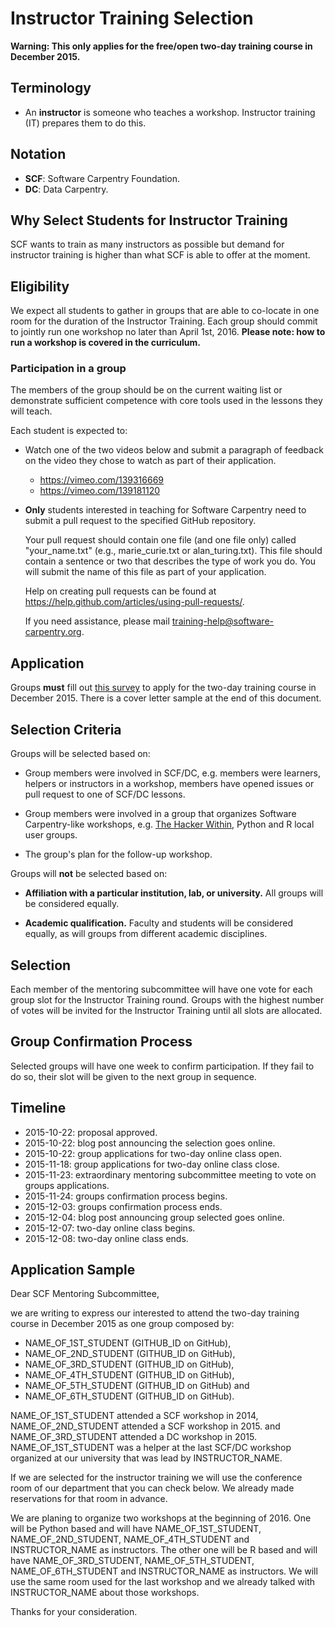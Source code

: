 # Instructor Training Selection

**Warning: This only applies for the free/open two-day training course in December 2015.**

## Terminology

-   An **instructor** is someone who teaches a workshop.
    Instructor training (IT) prepares them to do this.

## Notation

-   **SCF**: Software Carpentry Foundation.
-   **DC**: Data Carpentry.

## Why Select Students for Instructor Training

SCF wants to train as many instructors as possible
but demand for instructor training is higher than what SCF is able to offer
at the moment.

## Eligibility

We expect all students to gather in groups
that are able to co-locate in one room for the duration of the Instructor Training.
Each group should commit to jointly run one workshop no later than April 1st, 2016.
**Please note: how to run a workshop is covered in the curriculum.**

### Participation in a group

The members of the group should be on the current waiting list
or
demonstrate sufficient competence with core tools used in the lessons they will teach.

Each student is expected to:

-   Watch one of the two videos below
    and submit a paragraph of feedback on the video they chose to watch
    as part of their application.

    - https://vimeo.com/139316669
    - https://vimeo.com/139181120

-   **Only** students interested in teaching for Software Carpentry need to
    submit a pull request to the specified GitHub repository.

    Your pull request should contain one file (and one file only) called
    "your_name.txt" (e.g., marie_curie.txt or alan_turing.txt). This file
    should contain a sentence or two that describes the type of work you do.
    You will submit the name of this file as part of your application.

    Help on creating pull requests can be found at
    https://help.github.com/articles/using-pull-requests/.

    If you need assistance, please mail training-help@software-carpentry.org.

## Application

Groups **must** fill out
[this survey](https://docs.google.com/forms/d/1Fzm6HQt5RWyzbCSMmwj_8G78vlP7kXlT5sGjARXhjYM/viewform)
to apply for the two-day training course in December 2015.
There is a cover letter sample at the end of this document.

## Selection Criteria

Groups will be selected based on:

-   Group members were involved in SCF/DC,
    e.g. members were learners, helpers or instructors in a workshop,
    members have opened issues or pull request to one of SCF/DC lessons.

-   Group members were involved in a group that organizes Software Carpentry-like workshops,
    e.g. [The Hacker Within](https://thehackerwithin.github.com/),
    Python and R local user groups.

-   The group's plan for the follow-up workshop.

Groups will **not** be selected based on:

-   **Affiliation with a particular institution, lab, or university.**
    All groups will be considered equally.

-   **Academic qualification.**
    Faculty and students will be considered equally,
    as will groups from different academic disciplines.

## Selection

Each member of the mentoring subcommittee
will have one vote for each group slot for the Instructor Training round.
Groups with the highest number of votes will be invited for the Instructor Training
until all slots are allocated.

## Group Confirmation Process

Selected groups will have one week to confirm participation.
If they fail to do so,
their slot will be given to the next group in sequence.

## Timeline

-   2015-10-22: proposal approved.
-   2015-10-22: blog post announcing the selection goes online.
-   2015-10-22: group applications for two-day online class open.
-   2015-11-18: group applications for two-day online class close.
-   2015-11-23: extraordinary mentoring subcommittee meeting to vote on groups applications.
-   2015-11-24: groups confirmation process begins.
-   2015-12-03: groups confirmation process ends.
-   2015-12-04: blog post announcing group selected goes online.
-   2015-12-07: two-day online class begins.
-   2015-12-08: two-day online class ends.

## Application Sample

Dear SCF Mentoring Subcommittee,

we are writing to express our interested
to attend the two-day training course in December 2015
as one group composed by:

-   NAME_OF_1ST_STUDENT (GITHUB_ID on GitHub),
-   NAME_OF_2ND_STUDENT (GITHUB_ID on GitHub),
-   NAME_OF_3RD_STUDENT (GITHUB_ID on GitHub),
-   NAME_OF_4TH_STUDENT (GITHUB_ID on GitHub),
-   NAME_OF_5TH_STUDENT (GITHUB_ID on GitHub) and
-   NAME_OF_6TH_STUDENT (GITHUB_ID on GitHub).

NAME_OF_1ST_STUDENT
attended a SCF workshop in 2014,
NAME_OF_2ND_STUDENT
attended a SCF workshop in 2015.
and
NAME_OF_3RD_STUDENT
attended a DC workshop in 2015.
NAME_OF_1ST_STUDENT was a helper at the last SCF/DC workshop organized at our university
that was lead by INSTRUCTOR_NAME.

If we are selected for the instructor training
we will use the conference room of our department
that you can check below.
We already made reservations for that room
in advance.

We are planing to organize two workshops at the beginning of 2016.
One will be Python based and will have
NAME_OF_1ST_STUDENT,
NAME_OF_2ND_STUDENT,
NAME_OF_4TH_STUDENT and
INSTRUCTOR_NAME
as instructors.
The other one will be R based and will have
NAME_OF_3RD_STUDENT,
NAME_OF_5TH_STUDENT,
NAME_OF_6TH_STUDENT and
INSTRUCTOR_NAME
as instructors.
We will use the same room used for the last workshop
and we already talked with INSTRUCTOR_NAME about those workshops.

Thanks for your consideration.
